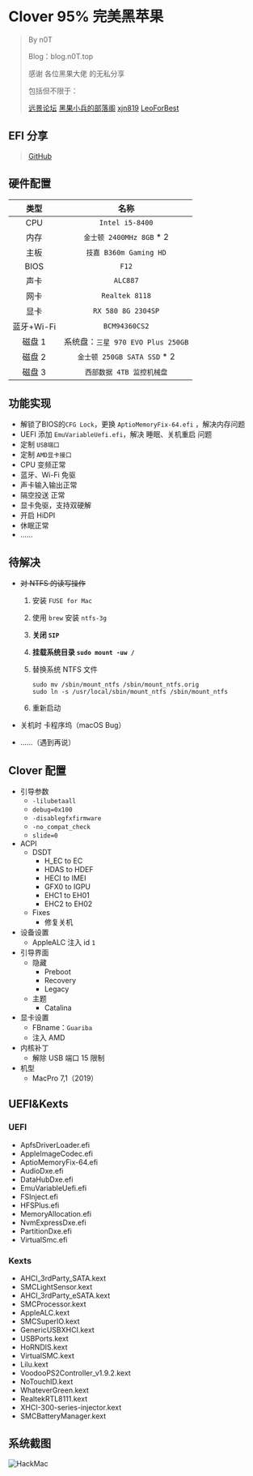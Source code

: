 # Clover 95% 完美黑苹果

>By n0T
>
>Blog：blog.n0T.top
>
>感谢 各位黑果大佬 的无私分享
>
>包括但不限于：
>
>[远景论坛](http://bbs.pcbeta.com/forum-561-1.html)	[黑果小兵的部落阁](https://blog.daliansky.net/)	[xjn819](https://blog.xjn819.com/)	[LeoForBest](https://blog.csdn.net/LeoForBest)

## EFI 分享

> [GitHub](https://github.com/n0TToday/HackMac-Clover)

## 硬件配置

|    类型    |               名称                |
| :--------: | :-------------------------------: |
|    CPU     |          `Intel i5-8400`          |
|    内存    |     `金士顿 2400MHz 8GB` * 2      |
|    主板    |      `技嘉 B360m Gaming HD`       |
|    BIOS    |               `F12`               |
|    声卡    |             `ALC887`              |
|    网卡    |          `Realtek 8118`           |
|    显卡    |        `RX 580 8G 2304SP`         |
| 蓝牙+Wi-Fi |           `BCM94360CS2`           |
|   磁盘 1   | 系统盘：`三星 970 EVO Plus 250GB` |
|   磁盘 2   |    `金士顿 250GB SATA SSD` * 2    |
|   磁盘 3   |     `西部数据 4TB 监控机械盘`     |

## 功能实现

- 解锁了BIOS的`CFG Lock`，更换 `AptioMemoryFix-64.efi` ，解决内存问题
- UEFI 添加 `EmuVariableUefi.efi`，解决 睡眠、关机重启 问题
- 定制 `USB端口` 
- 定制 `AMD显卡接口`
- CPU 变频正常
- 蓝牙、Wi-Fi 免驱
- 声卡输入输出正常
- 隔空投送 正常
- 显卡免驱，支持双硬解
- 开启 HiDPI
- 休眠正常
- ……

## 待解决

- ~~对 NTFS 的读写操作~~

  1. 安装 `FUSE for Mac`

  2. 使用 `brew` 安装 `ntfs-3g`

  3. **关闭 `SIP`**

  4. **挂载系统目录 `sudo mount -uw /`**

  5. 替换系统 NTFS 文件

     ```shell
     sudo mv /sbin/mount_ntfs /sbin/mount_ntfs.orig        
     sudo ln -s /usr/local/sbin/mount_ntfs /sbin/mount_ntfs
     ```

  6. 重新启动

- 关机时 卡程序坞（macOS Bug）

- ……（遇到再说）

## Clover 配置

- 引导参数
  - `-lilubetaall`
  - `debug=0x100`
  - `-disablegfxfirmware`
  - `-no_compat_check`
  - `slide=0`
- ACPI
  - DSDT
    - H_EC to EC
    - HDAS to HDEF
    - HECI to IMEI
    - GFX0 to IGPU
    - EHC1 to EH01
    - EHC2 to EH02
  - Fixes
    - 修复关机
- 设备设置
  - AppleALC 注入 id `1`
- 引导界面
  - 隐藏
    - Preboot
    - Recovery
    - Legacy
  - 主题
    - Catalina
- 显卡设置
  - FBname：`Guariba`
  - 注入 AMD
- 内核补丁
  - 解除 USB 端口 15 限制
- 机型
  - MacPro 7,1（2019）

## UEFI&Kexts

### UEFI

- ApfsDriverLoader.efi
- AppleImageCodec.efi
- AptioMemoryFix-64.efi
- AudioDxe.efi
- DataHubDxe.efi
- EmuVariableUefi.efi
- FSInject.efi
- HFSPlus.efi
- MemoryAllocation.efi
- NvmExpressDxe.efi
- PartitionDxe.efi
- VirtualSmc.efi

### Kexts

- AHCI_3rdParty_SATA.kext
- SMCLightSensor.kext
- AHCI_3rdParty_eSATA.kext
- SMCProcessor.kext
- AppleALC.kext
- SMCSuperIO.kext
- GenericUSBXHCI.kext
- USBPorts.kext
- HoRNDIS.kext
- VirtualSMC.kext
- Lilu.kext
- VoodooPS2Controller_v1.9.2.kext
- NoTouchID.kext
- WhateverGreen.kext
- RealtekRTL8111.kext
- XHCI-300-series-injector.kext
- SMCBatteryManager.kext

## 系统截图

![HackMac](http://cdn.n0t.top/img/HackMacSnippets.png)